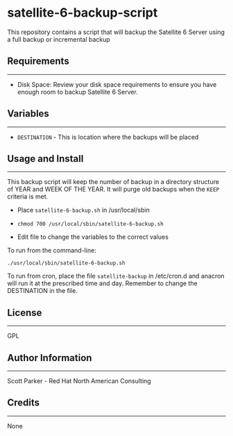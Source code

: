 satellite-6-backup-script
=========

This repository contains a script that will backup the Satellite 6 Server using a full backup or incremental backup

Requirements
------------
---

* Disk Space: Review your disk space requirements to ensure you have enough room to backup Satellite 6 Server.


Variables
--------------
---


* `DESTINATION` - This is location where the backups will be placed


Usage and Install
----------------
---

This backup script will keep the number of backup in a directory structure of YEAR and WEEK OF THE YEAR.  It will purge old backups when the `KEEP` criteria is met. 

* Place `satellite-6-backup.sh` in /usr/local/sbin

* `chmod 700 /usr/local/sbin/satellite-6-backup.sh`

* Edit file to change the variables to the correct values

To run from the command-line:

`./usr/local/sbin/satellite-6-backup.sh`

To run from cron, place the file `satellite-backup` in /etc/cron.d and anacron will run it at the prescribed time and day. Remember to change the DESTINATION in the file.


License
-------
---

GPL

Author Information
------------------
---

Scott Parker - Red Hat North American Consulting

Credits
-------------------
---
None
